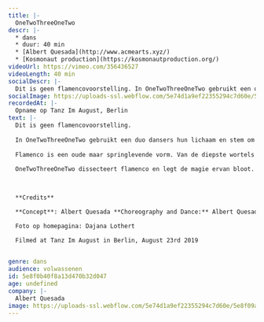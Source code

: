 ```yaml
---
title: |-
  OneTwoThreeOneTwo
descr: |-
  * dans
  * duur: 40 min
  * [Albert Quesada](http://www.acmearts.xyz/)‍
  * [Kosmonaut production](https://kosmonautproduction.org/)
videoUrl: https://vimeo.com/356436527
videoLength: 40 min
socialDescr: |-
  Dit is geen flamencovoorstelling. In OneTwoThreeOneTwo gebruikt een duo dansers hun lichaam en stem om vragen te stellen: wat is flamenco? Hoe creëert deze ongeschreven taal – tegelijkertijd muziek en dans – zo’n intense, directe communicatie?Flamenco is een oude maar springlevende vorm. Van de diepste wortels in de zigeunermuziek tot de grootse podiumproducties van vandaag: de kracht komt steeds van hetzelfde fundamentele ritme: 123 123 12 12 12. De intimiteit en de interactie met het publiek van de flamenco tablao creëert een complex web van betekenis, expressie en verhaal – een unieke reeks rituelen en technieken die groeien en evolueren. OneTwoThreeOneTwo dissecteert flamenco en legt de magie ervan bloot.‍
socialImage: https://uploads-ssl.webflow.com/5e74d1a9ef22355294c7d60e/5e8f09ab0651b2979e9c8053_OneTwo%C2%A9Tanz%20im%20August%20_%20HAU%20Hebbel%20am%20Ufer%20%C2%A9%20Dajana%20Lothert_web.jpg
recordedAt: |-
  Opname op Tanz Im August, Berlin
text: |-
  Dit is geen flamencovoorstelling.
  
  In OneTwoThreeOneTwo gebruikt een duo dansers hun lichaam en stem om vragen te stellen: wat is flamenco? Hoe creëert deze ongeschreven taal – tegelijkertijd muziek en dans – zo’n intense, directe communicatie?
  
  Flamenco is een oude maar springlevende vorm. Van de diepste wortels in de zigeunermuziek tot de grootse podiumproducties van vandaag: de kracht komt steeds van hetzelfde fundamentele ritme: 123 123 12 12 12. De intimiteit en de interactie met het publiek van de flamenco tablao creëert een complex web van betekenis, expressie en verhaal – een unieke reeks rituelen en technieken die groeien en evolueren.
  
  OneTwoThreeOneTwo dissecteert flamenco en legt de magie ervan bloot.

  ‍

  **Credits**

  **Concept**: Albert Quesada **Choreography and Dance:** Albert Quesada & Zoltán Vakulya **Sound Design:** Albert Quesada **Light Design**: Bert Van Dijck **Music:** Sabicas, Miguel Poveda, Manolo Caracol, Camarón de la Isla **Costumes:** Sofie Durnez Program **Text:** JS Rafaeli **Musical Advise:** Juan Carlos Lérida **Choreographic Assistant:** Petra Söör & Leo Castro **Production:** Albert Quesada / Klein Verzet vzw **Coproduction:**  Charleroi Danses, CCNR, Mercat de les Flors, Vooruit in the frame of the European Network DNA (Departures and Arrivals) / **Co-funded by** the Creative Europe Program of the European Union **With the support of:** SACD, the Vlaamse Gemeenschapscommissie, the Culture Programme of the European Union, and the Koning Boudewijn Stichting **In collaboration with:** PACT Zollverein, Kaaitheater, TAKT/Provinciaal Domein Dommelhof, STUK, El Graner, L’animal a l’esquena

  Foto op homepagina: Dajana Lothert

  Filmed at Tanz Im August in Berlin, August 23rd 2019

  ‍
genre: dans
audience: volwassenen
id: 5e8f0b40f8a13d470b32d047
age: undefined
company: |-
  Albert Quesada
image: https://uploads-ssl.webflow.com/5e74d1a9ef22355294c7d60e/5e8f09ab0651b2979e9c8053_OneTwo%C2%A9Tanz%20im%20August%20_%20HAU%20Hebbel%20am%20Ufer%20%C2%A9%20Dajana%20Lothert_web.jpg
---
```

